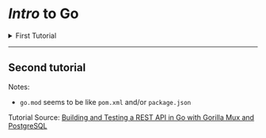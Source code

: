 # _Intro_ to Go

<details> <summary> First Tutorial </summary>

## Init:

> Create a module in which you can manage dependencies.

Run the go mod init command, giving it the path of the module your code will be in.

```sh
go mod init <module-path>
```

The go mod init command’s argument is your module’s module path. If possible, the module path should be the repository location of your source code.

See: <a href="https://go.dev/doc/modules/managing-dependencies#naming_module">naming module</a>

> Create `main.go` file

Add package declaration

```go
package main
```

> Follow tutorial...

Import the packages you’ll need to support the code

```go
import (
    "net/http"

    "github.com/gin-gonic/gin"
)
```

> Begin tracking the Gin module as a dependency.

At the command line, use go get to add the github.com/gin-gonic/gin module as a dependency for your module. Use a dot argument to mean “get dependencies for code in the current directory.”

```sh
go get .
```

Go resolved and downloaded this dependency to satisfy the import declaration you added

> From the command line in the directory containing main.go, run the code. Use a dot argument to mean “run code in the current directory.”

```sh
go run .
```

Tutorial Source:
<a href="https://go.dev/doc/tutorial/web-service-gin">Developing a RESTful API with Go and Gin</a>

</details>

---

## Second tutorial

Notes:

- `go.mod` seems to be like `pom.xml` and/or `package.json`

Tutorial Source:
<a href="https://semaphoreci.com/community/tutorials/building-and-testing-a-rest-api-in-go-with-gorilla-mux-and-postgresql">Building and Testing a REST API in Go with Gorilla Mux and PostgreSQL</a>

